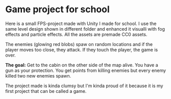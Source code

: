 # Game project for school

Here is a small FPS-project made with Unity I made for school. I use the same level design shown in different folder and enhanced it visualli with fog effects and particle effects. All the assets are premade CC0 assets. 

The enemies (glowing red blobs) spaw on random locations and if the player moves too close, they attack. If they touch the player, the game is over.

**The goal:** Get to the cabin on the other side of the map alive. You have a gun as your protection. You get points from killing enemies but every enemy killed two new enemies spawn.

The project made is kinda clumsy but I'm kinda proud of it because it is my first project that can be called a game.
